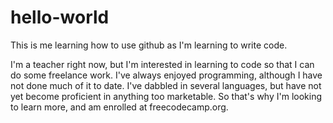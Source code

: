 # hello-world
This is me learning how to use github as I'm learning to write code.

I'm a teacher right now, but I'm interested in learning to code so that I can do some freelance work.  I've always enjoyed programming, although I have not done much of it to date. I've dabbled in several languages, but have not yet become proficient in anything too marketable.  So that's why I'm looking to learn more, and am enrolled at freecodecamp.org. 
